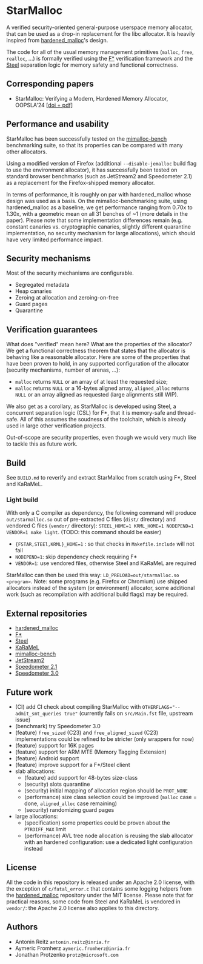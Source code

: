 # StarMalloc

A verified security-oriented general-purpose userspace memory allocator,
that can be used as a drop-in replacement for the libc allocator.
It is heavily inspired from [hardened\_malloc](https://github.com/GrapheneOS/hardened_malloc)'s design.

The code for all of the usual memory management primitives (`malloc`, `free`, `realloc`, ...) is formally verified using the [F\*](https://github.com/FStarLang/FStar) verification framework and the [Steel](https://github.com/FStarLang/Steel) separation logic for memory safety and functional correctness.

## Corresponding papers

- StarMalloc: Verifying a Modern, Hardened Memory Allocator, OOPSLA'24 [[doi + pdf]](https://dl.acm.org/doi/10.1145/3689773)

## Performance and usability

StarMalloc has been successfully tested on the
[mimalloc-bench](https://github.com/daanx/mimalloc-bench) benchmarking suite, so
that its properties can be compared with many other allocators.

Using a modified version of Firefox (additional `--disable-jemalloc` build flag to use the environment allocator), it has successfully been tested on standard browser benchmarks (such as JetStream2 and Speedometer 2.1) as a replacement for the Firefox-shipped memory allocator.

In terms of performance, it is roughly on par with hardened_malloc whose design was used as a basis. On the mimalloc-benchmarking suite, using hardened_malloc as a baseline, we get performance ranging from 0.70x to 1.30x, with a geometric mean on all 31 benches of ~1 (more details in the paper). Please note that some implementation differences remain (e.g. constant canaries vs. cryptographic canaries, slightly different quarantine implementation, no security mechanism for large allocations), which should have very limited performance impact.

## Security mechanisms

Most of the security mechanisms are configurable.

- Segregated metadata
- Heap canaries
- Zeroing at allocation and zeroing-on-free
- Guard pages
- Quarantine

## Verification guarantees

What does "verified" mean here? What are the properties of the allocator?
We get a functional correctness theorem that states that the allocator is behaving like a reasonable allocator. Here are some of the properties that have been proven to hold, in any supported configuration of the allocator (security mechanisms, number of arenas, ...):

- `malloc` returns `NULL` or an array of at least the requested size;
- `malloc` returns `NULL` or a 16-bytes aligned array, `aligned_alloc` returns `NULL` or an array aligned as requested (large alignments still WIP).

We also get as a corollary, as StarMalloc is developed using Steel, a concurrent separation logic (CSL) for F\*, that it is memory-safe and thread-safe. All of this assumes the soudness of the toolchain, which is already used in large other verification projects.

Out-of-scope are security properties, even though we would very much like to tackle this as future work.

## Build

See `BUILD.md` to reverify and extract StarMalloc from scratch using F\*, Steel and KaRaMeL.

### Light build

With only a C compiler as dependency, the following command will produce `out/starmalloc.so` out of pre-extracted C files (`dist/` directory) and vendored C files (`vendor/` directory):
`STEEL_HOME=1 KRML_HOME=1 NODEPEND=1 VENDOR=1 make light`.
(TODO: this command should be easier)

- `{FSTAR,STEEl,KRML}_HOME=1` : so that checks in `Makefile.include` will not fail
- `NODEPEND=1`: skip dependency check requiring F\*
- `VENDOR=1`: use vendored files, otherwise Steel and KaRaMeL are required

StarMalloc can then be used this way: `LD_PRELOAD=out/starmalloc.so <program>`.
Note: some programs (e.g. Firefox or Chromium) use shipped allocators instead of the system (or environment) allocator, some additional work (such as recompilation with additional build flags) may be required.

## External repositories

- [hardened\_malloc](https://github.com/GrapheneOS/hardened_malloc)
- [F\*](https://github.com/FStarLang/FStar)
- [Steel](https://github.com/FStarLang/steel)
- [KaRaMeL](https://github.com/FStarLang/karamel)
- [mimalloc-bench](https://github.com/daanx/mimalloc-bench)
- [JetStream2](https://browserbench.org/JetStream/)
- [Speedometer 2.1](https://browserbench.org/Speedometer2.1/)
- [Speedometer 3.0](https://browserbench.org/Speedometer3.0/)

## Future work

- (CI) add CI check about compiling StarMalloc with `OTHERFLAGS="--admit_smt_queries true"` (currently fails on `src/Main.fst` file, upstream issue)
- (benchmark) try Speedometer 3.0
- (feature) `free_sized` (C23) and `free_aligned_sized` (C23) implementations could be refined to be stricter (only wrappers for now)
- (feature) support for 16K pages
- (feature) support for ARM MTE (Memory Tagging Extension)
- (feature) Android support
- (feature) improve support for a F\*/Steel client
- slab allocations:
  - (feature) add support for 48-bytes size-class
  - (security) slots quarantine
  - (security) initial mapping of allocation region should be `PROT_NONE`
  - (performance) size class selection could be improved (`malloc` case = done, `aligned_alloc` case remaining)
  - (security) randomizing guard pages
- large allocations:
  - (specification) some properties could be proven about the `PTRDIFF_MAX` limit
  - (performance) AVL tree node allocation is reusing the slab allocator with an hardened configuration: use a dedicated light configuration instead

## License

All the code in this repository is released under an Apache 2.0 license, with the exception of `c/fatal_error.c` that contains some logging helpers from the [hardened\_malloc](https://github.com/GrapheneOS/hardened_malloc) repository under the MIT license.
Please note that for practical reasons, some code from Steel and KaRaMeL is vendored in `vendor/`: the Apache 2.0 license also applies to this directory.

## Authors

- Antonin Reitz `antonin.reitz@inria.fr`
- Aymeric Fromherz `aymeric.fromherz@inria.fr`
- Jonathan Protzenko `protz@microsoft.com`

